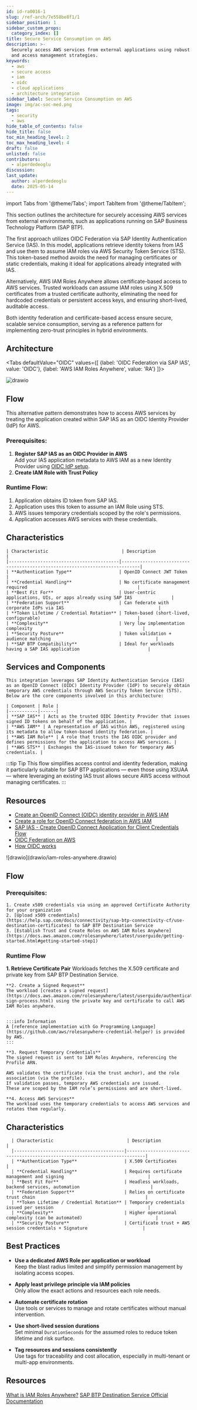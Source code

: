```yaml
---
id: id-ra0016-1
slug: /ref-arch/7e558be8f1/1
sidebar_position: 1
sidebar_custom_props:
  category_index: []
title: Secure Service Consumption on AWS
description: >-
  Securely access AWS services from external applications using robust identity
  and access management strategies.
keywords:
  - aws
  - secure access
  - iam
  - oidc
  - cloud applications
  - architecture integration
sidebar_label: Secure Service Consumption on AWS
image: img/ac-soc-med.png
tags:
  - security
  - aws
hide_table_of_contents: false
hide_title: false
toc_min_heading_level: 2
toc_max_heading_level: 4
draft: false
unlisted: false
contributors:
  - alperdedeoglu
discussion: 
last_update:
  author: alperdedeoglu
  date: 2025-05-14
---
```


import Tabs from '@theme/Tabs';
import TabItem from '@theme/TabItem';


This section outlines the architecture for securely accessing AWS services from external environments, such as applications running on SAP Business Technology Platform (SAP BTP).

The first approach utilizes OIDC Federation via SAP Identity Authentication Service (IAS). In this model, applications retrieve identity tokens from IAS and use them to assume IAM roles via AWS Security Token Service (STS). This token-based method avoids the need for managing certificates or static credentials, making it ideal for applications already integrated with IAS.

Alternatively, AWS IAM Roles Anywhere allows certificate-based access to AWS services. Trusted workloads can assume IAM roles using X.509 certificates from a trusted certificate authority, eliminating the need for hardcoded credentials or persistent access keys, and ensuring short-lived, auditable access.

Both identity federation and certificate-based access ensure secure, scalable service consumption, serving as a reference pattern for implementing zero-trust principles in hybrid environments.

## Architecture

<Tabs
  defaultValue="OIDC"
  values={[
    {label: 'OIDC Federation via SAP IAS', value: 'OIDC'},
    {label: 'AWS IAM Roles Anywhere', value: 'RA'}
  ]}>

<TabItem value="OIDC">

![drawio](drawio/oidc-sts.drawio)

## Flow
This alternative pattern demonstrates how to access AWS services by treating the application created within SAP IAS as an OIDC Identity Provider (IdP) for AWS.

### Prerequisites:

1. **Register SAP IAS as an OIDC Provider in AWS**  
Add your IAS application metadata to AWS IAM as a new Identity Provider using [OIDC IdP setup](https://docs.aws.amazon.com/IAM/latest/UserGuide/id_roles_providers_create_oidc.html).
2. **Create IAM Role with Trust Policy**  

### Runtime Flow: 

1. Application obtains ID token from SAP IAS.
2. Application uses this token to assume an IAM Role using STS.
3. AWS issues temporary credentials scoped by the role's permissions.
4. Application accesses AWS services with these credentials.

## Characteristics
    | Characteristic                            | Description                                                                 |
    |------------------------------------------|-----------------------------------------------------------------------------|
    | **Authentication Type**                  | OpenID Connect JWT Token                                            |
    | **Credential Handling**                  | No certificate management required                                          |
    | **Best Fit For**                         | User-centric applications, UIs, or apps already using SAP IAS               |
    | **Federation Support**                   | Can federate with corporate IdPs via IAS                                    |
    | **Token Lifetime / Credential Rotation** | Token-based (short-lived, configurable)                                     |
    | **Complexity**                           | Very low implementation complexity                                          |
    | **Security Posture**                     | Token validation + audience matching                                        |
    | **SAP BTP Compatibility**                | Ideal for workloads having a SAP IAS application                          |

 
  ## Services and Components
    This integration leverages SAP Identity Authentication Service (IAS) as an OpenID Connect (OIDC) Identity Provider (IdP) to securely obtain temporary AWS credentials through AWS Security Token Service (STS). Below are the core components involved in this architecture:

    | Component | Role |
    |-----------|------|
    | **SAP IAS** | Acts as the trusted OIDC Identity Provider that issues signed ID tokens on behalf of the application. |
    | **AWS IAM** | A representation of IAS within AWS, registered using its metadata to allow token-based identity federation. |
    | **AWS IAM Role** | A role that trusts the IAS OIDC provider and defines permissions for the application to access AWS services. |
    | **AWS STS** | Exchanges the IAS-issued token for temporary AWS credentials. |

   :::tip Tip
   This flow simplifies access control and identity federation, making it particularly suitable for SAP BTP applications — even those using XSUAA — where leveraging an existing IAS trust allows secure AWS access without managing certificates.
   :::

  ## Resources
  - [Create an OpenID Connect (OIDC) identity provider in AWS IAM](https://docs.aws.amazon.com/IAM/latest/UserGuide/id_roles_providers_create_oidc.html)
  - [Create a role for OpenID Connect federation in AWS IAM](https://docs.aws.amazon.com/IAM/latest/UserGuide/id_roles_create_for-idp_oidc.html)
  - [SAP IAS - Create OpenID Connect Application for Client Credentials Flow](https://help.sap.com/docs/cloud-identity-services/cloud-identity-services/client-cred-create-openid-connect-application-for-client-credentials-flow)
  - [OIDC Federation on AWS](https://docs.aws.amazon.com/IAM/latest/UserGuide/id_roles_providers_oidc.html)
  - [How OIDC works](https://openid.net/developers/how-connect-works/)

   </TabItem>

  <TabItem value="RA">
   ![drawio](drawio/iam-roles-anywhere.drawio)
  
  ## Flow

  ### Prerequisites:
    1. Create x509 credentials via using an approved Certificate Authority for your organization
    2. [Upload x509 credentials](https://help.sap.com/docs/connectivity/sap-btp-connectivity-cf/use-destination-certificates) to SAP BTP Destination Service
    3. [Establish Trust and Create Roles on AWS IAM Roles Anywhere](https://docs.aws.amazon.com/rolesanywhere/latest/userguide/getting-started.html#getting-started-step1)
  
  ### Runtime Flow
  **1. Retrieve Certificate Pair**
  Workloads fetches the X.509 certificate and private key from SAP BTP Destination Service.

    **2. Create a Signed Request**  
    The workload [creates a signed request](https://docs.aws.amazon.com/rolesanywhere/latest/userguide/authentication-sign-process.html) using the private key and certificate to call AWS IAM Roles anywhere.


    :::info Information
    A [reference implementation with Go Programming Language](https://github.com/aws/rolesanywhere-credential-helper) is provided by AWS. 
    :::

    **3. Request Temporary Credentials**  
    The signed request is sent to IAM Roles Anywhere, referencing the Profile ARN.

    AWS validates the certificate (via the trust anchor), and the role association (via the profile).
    If validation passes, temporary AWS credentials are issued.
    These are scoped by the IAM role’s permissions and are short-lived.

    **4. Access AWS Services** 
    The workload uses the temporary credentials to access AWS services and rotates them regularly.

   ## Characteristics 
   
      | Characteristic                            | Description                                                                 |
      |------------------------------------------|-----------------------------------------------------------------------------|
      | **Authentication Type**                  | X.509 Certificates                                                          |
      | **Credential Handling**                  | Requires certificate management and signing                                |
      | **Best Fit For**                         | Headless workloads, backend services, automation                           |
      | **Federation Support**                   | Relies on certificate trust chain                                          |
      | **Token Lifetime / Credential Rotation** | Temporary credentials issued per session                                    |
      | **Complexity**                           | Higher operational complexity (can be automated)                            |
      | **Security Posture**                     | Certificate trust + AWS session credentials + Signature                     |
        
## Best Practices


- **Use a dedicated AWS Role per application or workload**  
  Keep the blast radius limited and simplify permission management by isolating access scopes.

- **Apply least privilege principle via IAM policies**  
  Only allow the exact actions and resources each role needs.

- **Automate certificate rotation**  
  Use tools or services to manage and rotate certificates without manual intervention.


- **Use short-lived session durations**  
  Set minimal `DurationSeconds` for the assumed roles to reduce token lifetime and risk surface.


- **Tag resources and sessions consistently**  
  Use tags for traceability and cost allocation, especially in multi-tenant or multi-app environments.

## Resources

[What is IAM Roles Anywhere?](https://docs.aws.amazon.com/rolesanywhere/latest/userguide/introduction.html)
[SAP BTP Destination Service Official Documentation](https://help.sap.com/docs/connectivity/sap-btp-connectivity-cf/destination-service)
  </TabItem>
</Tabs>